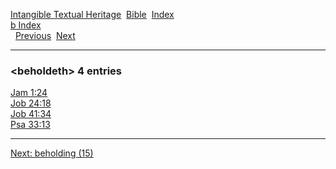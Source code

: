 [Intangible Textual Heritage](../../index)  [Bible](../index) 
[Index](index)   
[b Index](_b_)  
  [Previous](c01232)  [Next](c01234) 

------------------------------------------------------------------------

### &lt;beholdeth&gt; 4 entries

[Jam 1:24](../kjv/jam001.htm#024)  
[Job 24:18](../kjv/job024.htm#018)  
[Job 41:34](../kjv/job041.htm#034)  
[Psa 33:13](../kjv/psa033.htm#013)  

------------------------------------------------------------------------

[Next: beholding (15)](c01234)
